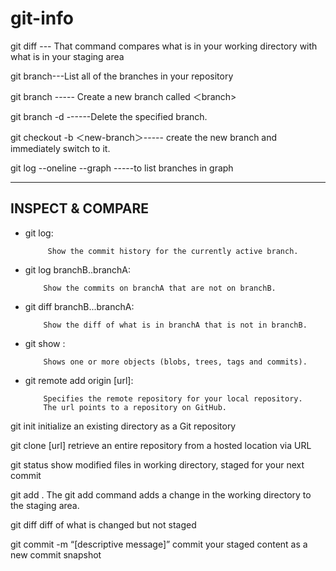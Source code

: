 
# git-info


git diff --- That command compares what is in your working directory with what is in your staging area


git branch---List all of the branches in your repository


git branch <branch> ----- Create a new branch called ＜branch>


git branch -d <branch>------Delete the specified branch.

git checkout -b ＜new-branch＞----- create the new branch and immediately switch to it.

git log --oneline --graph -----to list branches in graph

--- 
## INSPECT & COMPARE


- git log:

           Show the commit history for the currently active branch. 

- git log branchB..branchA:

          Show the commits on branchA that are not on branchB.

- git diff branchB...branchA:

          Show the diff of what is in branchA that is not in branchB. 
- git show :

          Shows one or more objects (blobs, trees, tags and commits). 

- git remote add origin [url]: 
          
          Specifies the remote repository for your local repository. 
          The url points to a repository on GitHub.

git init 
initialize an existing directory as a Git repository

git clone [url]
retrieve an entire repository from a hosted location via URL

git status
show modified files in working directory, staged for your next commit

git add .
The git add command adds a change in the working directory to the staging area.

git diff
diff of what is changed but not staged

git commit -m “[descriptive message]”
commit your staged content as a new commit snapshot






